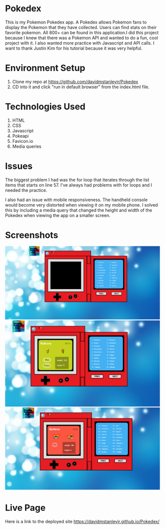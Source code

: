 # Pokedex

This is my Pokemon Pokedex app. A Pokedex allows Pokemon fans to display the Pokemon that they have collected. Users can find stats on their favorite pokemon. All 800+ can be found in this application.I did this project because I knew that there was a Pokemon API and wanted to do a fun, cool project with it. I also wanted more practice with Javascript and API calls. I want to thank Justin Kim for his tutorial because it was very helpful.

# Environment Setup
1. Clone my repo at https://github.com/davidmstanleyjr/Pokedex
2. CD into it and click "run in default browser" from the index.html file.

# Technologies Used
1. HTML
2. CSS
3. Javascript
4. Pokeapi
5. Favicon.io
6. Media queries

# Issues

The biggest problem I had was the for loop that iterates through the list items that starts on line 57. I've always had problems with for loops and I needed the practice. 

I also had an issue with mobile responsiveness. The handheld console would become very distorted when viewing it on my mobile phone. I solved this by including a media query that changed the height and width of the Pokedex when viewing the app on a smaller screen.

# Screenshots

![Screenshot 1](images/snip1.png )
![Screenshot 1](images/snip2.png )
![Screenshot 1](images/snip3.png )

# Live Page

Here is a link to the deployed site https://davidmstanleyjr.github.io/Pokedex/

